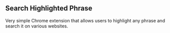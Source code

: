 ## Search Highlighted Phrase

Very simple Chrome extension that allows users to highlight any phrase and search it on various websites.
